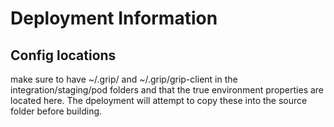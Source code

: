 # Deployment Information


## Config locations

make sure to have ~/.grip/ and  ~/.grip/grip-client in the integration/staging/pod folders and that the true environment
properties are located here. The dpeloyment will attempt to copy these into the source folder before building.


